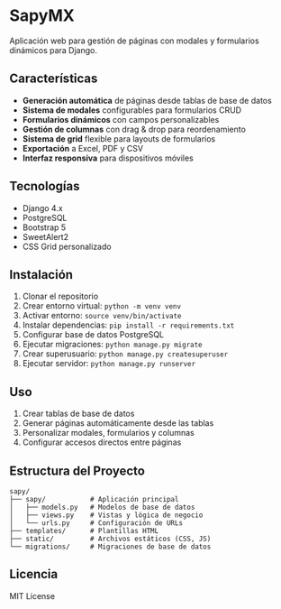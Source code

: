 # SapyMX

Aplicación web para gestión de páginas con modales y formularios dinámicos para Django.

## Características

- **Generación automática** de páginas desde tablas de base de datos
- **Sistema de modales** configurables para formularios CRUD
- **Formularios dinámicos** con campos personalizables
- **Gestión de columnas** con drag & drop para reordenamiento
- **Sistema de grid** flexible para layouts de formularios
- **Exportación** a Excel, PDF y CSV
- **Interfaz responsiva** para dispositivos móviles

## Tecnologías

- Django 4.x
- PostgreSQL
- Bootstrap 5
- SweetAlert2
- CSS Grid personalizado

## Instalación

1. Clonar el repositorio
2. Crear entorno virtual: `python -m venv venv`
3. Activar entorno: `source venv/bin/activate`
4. Instalar dependencias: `pip install -r requirements.txt`
5. Configurar base de datos PostgreSQL
6. Ejecutar migraciones: `python manage.py migrate`
7. Crear superusuario: `python manage.py createsuperuser`
8. Ejecutar servidor: `python manage.py runserver`

## Uso

1. Crear tablas de base de datos
2. Generar páginas automáticamente desde las tablas
3. Personalizar modales, formularios y columnas
4. Configurar accesos directos entre páginas

## Estructura del Proyecto

```
sapy/
├── sapy/           # Aplicación principal
│   ├── models.py   # Modelos de base de datos
│   ├── views.py    # Vistas y lógica de negocio
│   └── urls.py     # Configuración de URLs
├── templates/      # Plantillas HTML
├── static/         # Archivos estáticos (CSS, JS)
└── migrations/     # Migraciones de base de datos
```

## Licencia

MIT License
